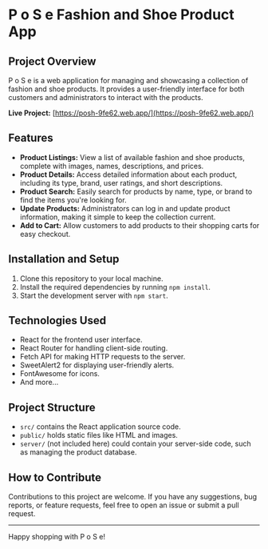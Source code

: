 # P o S e Fashion and Shoe Product App

## Project Overview
P o S e is a web application for managing and showcasing a collection of fashion and shoe products. It provides a user-friendly interface for both customers and administrators to interact with the products.

**Live Project:** [https://posh-9fe62.web.app/](https://posh-9fe62.web.app/)

## Features
- **Product Listings:** View a list of available fashion and shoe products, complete with images, names, descriptions, and prices.
- **Product Details:** Access detailed information about each product, including its type, brand, user ratings, and short descriptions.
- **Product Search:** Easily search for products by name, type, or brand to find the items you're looking for.
- **Update Products:** Administrators can log in and update product information, making it simple to keep the collection current.
- **Add to Cart:** Allow customers to add products to their shopping carts for easy checkout.

## Installation and Setup
1. Clone this repository to your local machine.
2. Install the required dependencies by running `npm install`.
3. Start the development server with `npm start`.

## Technologies Used
- React for the frontend user interface.
- React Router for handling client-side routing.
- Fetch API for making HTTP requests to the server.
- SweetAlert2 for displaying user-friendly alerts.
- FontAwesome for icons.
- And more...

## Project Structure
- `src/` contains the React application source code.
- `public/` holds static files like HTML and images.
- `server/` (not included here) could contain your server-side code, such as managing the product database.

## How to Contribute
Contributions to this project are welcome. If you have any suggestions, bug reports, or feature requests, feel free to open an issue or submit a pull request.

---

Happy shopping with P o S e!
